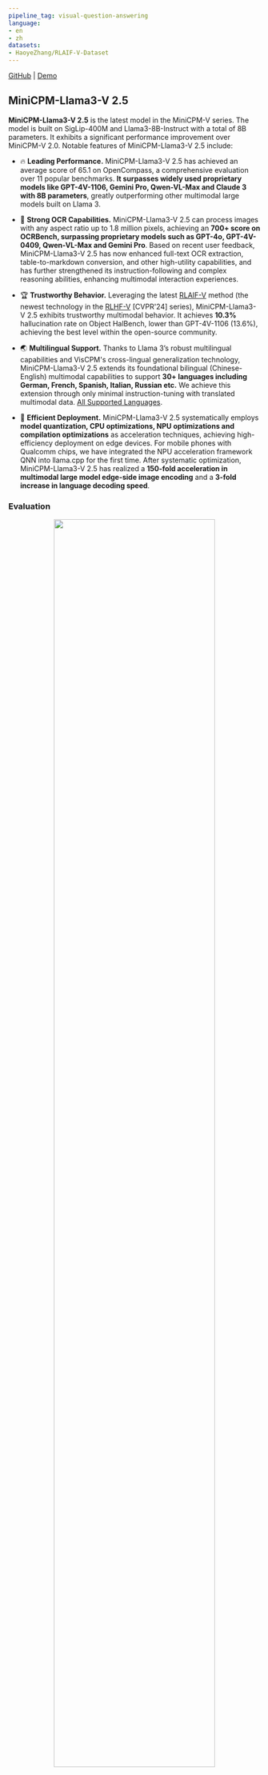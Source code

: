 ```yaml
---
pipeline_tag: visual-question-answering
language:
- en
- zh
datasets:
- HaoyeZhang/RLAIF-V-Dataset
---
```


[GitHub](https://github.com/OpenBMB/MiniCPM-V) | [Demo](http://120.92.209.146:8889/)


## MiniCPM-Llama3-V 2.5

**MiniCPM-Llama3-V 2.5** is the latest model in the MiniCPM-V series. The model is built on SigLip-400M and Llama3-8B-Instruct with a total of 8B parameters. It exhibits a significant performance improvement over MiniCPM-V 2.0. Notable features of MiniCPM-Llama3-V 2.5 include:

- 🔥 **Leading Performance.**
  MiniCPM-Llama3-V 2.5 has achieved an average score of 65.1 on OpenCompass, a comprehensive evaluation over 11 popular benchmarks. **It surpasses widely used proprietary models like GPT-4V-1106, Gemini Pro, Qwen-VL-Max and Claude 3 with 8B parameters**, greatly outperforming other multimodal large models built on Llama 3.

- 💪 **Strong OCR Capabilities.**
  MiniCPM-Llama3-V 2.5 can process images with any aspect ratio up to 1.8 million pixels, achieving an **700+ score on OCRBench, surpassing proprietary models such as GPT-4o, GPT-4V-0409, Qwen-VL-Max and Gemini Pro**. Based on recent user feedback, MiniCPM-Llama3-V 2.5 has now enhanced full-text OCR extraction, table-to-markdown conversion, and other high-utility capabilities, and has further strengthened its instruction-following and complex reasoning abilities, enhancing multimodal interaction experiences.

- 🏆 **Trustworthy Behavior.**
  Leveraging the latest [RLAIF-V](https://github.com/RLHF-V/RLAIF-V/) method (the newest technology in the [RLHF-V](https://github.com/RLHF-V) [CVPR'24] series), MiniCPM-Llama3-V 2.5 exhibits trustworthy multimodal behavior. It achieves **10.3%** hallucination rate on Object HalBench, lower than GPT-4V-1106 (13.6%), achieving the best level within the open-source community.

- 🌏 **Multilingual Support.**
  Thanks to Llama 3’s robust multilingual capabilities and VisCPM's cross-lingual generalization technology, MiniCPM-Llama3-V 2.5 extends its foundational bilingual (Chinese-English) multimodal capabilities to support **30+ languages including German, French, Spanish, Italian, Russian etc.** We achieve this extension through only minimal instruction-tuning with translated multimodal data. [All Supported Languages](./assets/minicpm-llama-v-2-5_languages.md).

- 🚀 **Efficient Deployment.**
  MiniCPM-Llama3-V 2.5 systematically employs **model quantization, CPU optimizations, NPU optimizations and compilation optimizations** as acceleration techniques, achieving high-efficiency deployment on edge devices. For mobile phones with Qualcomm chips, we have integrated the NPU acceleration framework QNN into llama.cpp for the first time. After systematic optimization, MiniCPM-Llama3-V 2.5 has realized a **150-fold acceleration in multimodal large model edge-side image encoding** and a **3-fold increase in language decoding speed**.

### Evaluation <!-- omit in toc -->

<div align="center">
    <img src=/openbmb/MiniCPM-Llama3-V-2_5/resolve/main/assets/MiniCPM-Llama3-V-2.5-peformance.png width=80% />
</div>

Results on TextVQA, DocVQA, OCRBench, OpenCompass, MME, MMBench, MMMU, MathVista, LLaVA Bench, RealWorld QA, Object HalBench.
<div align="center">
    <img src=/openbmb/MiniCPM-Llama3-V-2_5/resolve/main/assets/MiniCPM-Llama3-V-2.5-benchmark.png width=140% />
</div>


Results of LLaVABench in multiple languages. 
<div align="center">
    <img src="assets/llavabench_compare.png" width="80%" />
</div>


### Examples <!-- omit in toc -->

<table align="center">
    <p align="center">
      <img src="assets/minicpmv-llama3-v2.5/cases_all.png" width=95%/>
    </p>
</table>

We deploy MiniCPM-Llama3-V 2.5 on end devices. The demo video is the raw screen recording on a Xiaomi 14 Pro at double speed.

<table align="center">
    <p align="center">
      <img src="assets/gif_cases/ticket.gif" width=40% style="display:inline-block;"/>
      <img src="assets/gif_cases/meal_plan.gif" width=40% style="display:inline-block;"/>
    </p>
</table>

<table align="center">
    <p align="center">
      <img src="assets/gif_cases/1-4.gif" width=80%/>
    </p>
</table>



## Demo
Click here to try out the Demo of [MiniCPM-Llama3-V 2.5](http://120.92.209.146:8889).

## Deployment on Mobile Phone
Coming soon.

## Usage
Inference using Huggingface transformers on NVIDIA GPUs. Requirements tested on python 3.10：
```
Pillow==10.1.0
torch==2.1.2
torchvision==0.16.2
transformers==4.40.0
sentencepiece==0.1.99
```

```python
# test.py
import torch
from PIL import Image
from transformers import AutoModel, AutoTokenizer

model = AutoModel.from_pretrained('openbmb/MiniCPM-Llama3-V-2_5', trust_remote_code=True, torch_dtype=torch.float16)
model = model.to(device='cuda')

tokenizer = AutoTokenizer.from_pretrained('openbmb/MiniCPM-Llama3-V-2_5', trust_remote_code=True)
model.eval()

image = Image.open('xx.jpg').convert('RGB')
question = 'What is in the image?'
msgs = [{'role': 'user', 'content': question}]

res = model.chat(
    image=image,
    msgs=msgs,
    tokenizer=tokenizer,
    sampling=True,
    temperature=0.7
)
print(res)
```

Please look at [GitHub](https://github.com/OpenBMB/MiniCPM-V) for more detail about usage.

## Int4 quantized version
Download the int4 quantized version for lower GPU memory usage:  [MiniCPM-Llama3-V-2_5-int4](https://huggingface.co/openbmb/MiniCPM-Llama3-V-2_5-int4).

## MiniCPM-V 2.0 <!-- omit in toc -->
Please see the info about MiniCPM-V 2.0 [here](https://huggingface.co/openbmb/MiniCPM-V-2).

## License
#### Model License
* The code in this repo is released according to [Apache-2.0](https://github.com/OpenBMB/MiniCPM/blob/main/LICENSE)
* The usage of MiniCPM-Llama3-V 2.5's parameters is subject to ["General Model License Agreement - Source Notes - Publicity Restrictions - Commercial License"](https://github.com/OpenBMB/General-Model-License/blob/main/)
* The parameters are fully open to acedemic research
* Please contact cpm@modelbest.cn to obtain a written authorization for commercial uses. Free commercial use is also allowed after registration.

#### Statement
* As a LLM, MiniCPM-Llama3-V 2.5 generates contents by learning a large mount of texts, but it cannot comprehend, express personal opinions or make value judgement. Anything generated by MiniCPM-Llama3-V 2.5 does not represent the views and positions of the model developers
* We will not be liable for any problems arising from the use of the MinCPM-V open Source model, including but not limited to data security issues, risk of public opinion, or any risks and problems arising from the misdirection, misuse, dissemination or misuse of the model.

## Other Multimodal Projects from Our Team

[VisCPM](https://github.com/OpenBMB/VisCPM/tree/main) | [RLHF-V](https://github.com/RLHF-V/RLHF-V) | [LLaVA-UHD](https://github.com/thunlp/LLaVA-UHD)  | [RLAIF-V](https://github.com/RLHF-V/RLAIF-V)

## Citation

If you find our work helpful, please consider citing the following papers

```bib
@article{yu2023rlhf,
  title={Rlhf-v: Towards trustworthy mllms via behavior alignment from fine-grained correctional human feedback},
  author={Yu, Tianyu and Yao, Yuan and Zhang, Haoye and He, Taiwen and Han, Yifeng and Cui, Ganqu and Hu, Jinyi and Liu, Zhiyuan and Zheng, Hai-Tao and Sun, Maosong and others},
  journal={arXiv preprint arXiv:2312.00849},
  year={2023}
}
@article{viscpm,
    title={Large Multilingual Models Pivot Zero-Shot Multimodal Learning across Languages}, 
    author={Jinyi Hu and Yuan Yao and Chongyi Wang and Shan Wang and Yinxu Pan and Qianyu Chen and Tianyu Yu and Hanghao Wu and Yue Zhao and Haoye Zhang and Xu Han and Yankai Lin and Jiao Xue and Dahai Li and Zhiyuan Liu and Maosong Sun},
    journal={arXiv preprint arXiv:2308.12038},
    year={2023}
}
@article{xu2024llava-uhd,
  title={{LLaVA-UHD}: an LMM Perceiving Any Aspect Ratio and High-Resolution Images},
  author={Xu, Ruyi and Yao, Yuan and Guo, Zonghao and Cui, Junbo and Ni, Zanlin and Ge, Chunjiang and Chua, Tat-Seng and Liu, Zhiyuan and Huang, Gao},
  journal={arXiv preprint arXiv:2403.11703},
  year={2024}
}
```